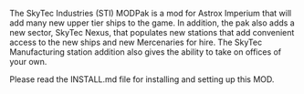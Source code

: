 The SkyTec Industries (STI) MODPak is a mod for Astrox Imperium that will add many new upper tier ships to the game.  In addition, the pak also adds a new sector, SkyTec Nexus, that populates new stations that add convenient access to the new ships and new Mercenaries for hire. The SkyTec Manufacturing station addition also gives the ability to take on offices of your own.

Please read the INSTALL.md file for installing and setting up this MOD.

